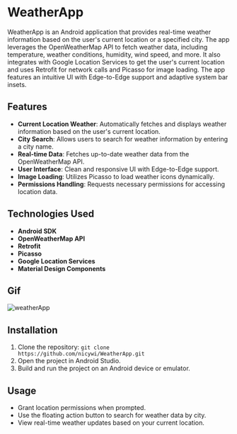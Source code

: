 # WeatherApp

WeatherApp is an Android application that provides real-time weather information based on the user's current location or a specified city. The app leverages the OpenWeatherMap API to fetch weather data, including temperature, weather conditions, humidity, wind speed, and more. It also integrates with Google Location Services to get the user's current location and uses Retrofit for network calls and Picasso for image loading. The app features an intuitive UI with Edge-to-Edge support and adaptive system bar insets.

## Features

- **Current Location Weather**: Automatically fetches and displays weather information based on the user's current location.
- **City Search**: Allows users to search for weather information by entering a city name.
- **Real-time Data**: Fetches up-to-date weather data from the OpenWeatherMap API.
- **User Interface**: Clean and responsive UI with Edge-to-Edge support.
- **Image Loading**: Utilizes Picasso to load weather icons dynamically.
- **Permissions Handling**: Requests necessary permissions for accessing location data.

## Technologies Used

- **Android SDK**
- **OpenWeatherMap API**
- **Retrofit**
- **Picasso**
- **Google Location Services**
- **Material Design Components**

## Gif
![weatherApp](https://github.com/user-attachments/assets/04fdc235-a188-4c5b-a177-742db15b5df6)

## Installation

1. Clone the repository: `git clone https://github.com/nicywi/WeatherApp.git`
2. Open the project in Android Studio.
3. Build and run the project on an Android device or emulator.

## Usage

- Grant location permissions when prompted.
- Use the floating action button to search for weather data by city.
- View real-time weather updates based on your current location.
